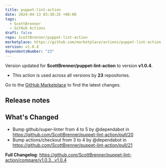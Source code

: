 ```yaml
---
title: puppet-lint-action
date: 2024-04-13 03:30:25 +00:00
tags:
  - ScottBrenner
  - GitHub Actions
draft: false
repo: ScottBrenner/puppet-lint-action
marketplace: https://github.com/marketplace/actions/puppet-lint-action
version: v1.0.4
dependentsNumber: "23"
---
```



Version updated for **ScottBrenner/puppet-lint-action** to version **v1.0.4**.
- This action is used across all versions by **23** repositories.

Go to the [GitHub Marketplace](https://github.com/marketplace/actions/puppet-lint-action) to find the latest changes.

## Release notes

## What's Changed
* Bump github/super-linter from 4 to 5 by @dependabot in https://github.com/ScottBrenner/puppet-lint-action/pull/20
* Bump actions/checkout from 3 to 4 by @dependabot in https://github.com/ScottBrenner/puppet-lint-action/pull/21


**Full Changelog**: https://github.com/ScottBrenner/puppet-lint-action/compare/v1.0.3...v1.0.4
